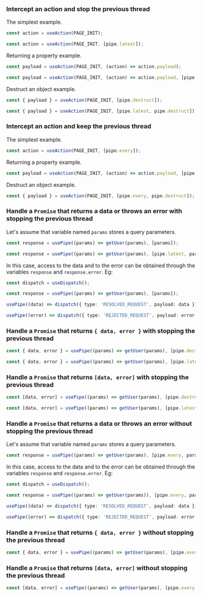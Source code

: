 ### Intercept an action and stop the previous thread

The simplest example.

```typescript
const action = useAction(PAGE_INIT);
```

```typescript
const action = useAction(PAGE_INIT, [pipe.latest]);
```

Returning a property example.

```typescript
const payload = useAction(PAGE_INIT, (action) => action.payload);
```

```typescript
const payload = useAction(PAGE_INIT, (action) => action.payload, [pipe.latest]);
```

Destruct an object example.

```typescript
const { payload } = useAction(PAGE_INIT, [pipe.destruct]);
```

```typescript
const { payload } = useAction(PAGE_INIT, [pipe.latest, pipe.destruct]);
```


### Intercept an action and keep the previous thread

The simplest example.

```typescript
const action = useAction(PAGE_INIT, [pipe.every]);
```

Returning a property example.

```typescript
const payload = useAction(PAGE_INIT, (action) => action.payload, [pipe.every]);
```

Destruct an object example.

```typescript
const { payload } = useAction(PAGE_INIT, [pipe.every, pipe.destruct]);
```


### Handle a `Promise` that returns a data or throws an error with stopping the previous thread

Let's assume that variable named `params` stores a query parameters.

```typescript
const response = usePipe((params) => getUser(params), [params]);
```

```typescript
const response = usePipe((params) => getUser(params), [pipe.latest, params]);
```

In this case, access to the data and to the error can be obtained through the variables `response` and `response.error`. Eg:

```typescript
const dispatch = useDispatch();

const response = usePipe((params) => getUser(params), [params]);

usePipe((data) => dispatch({ type: 'RESOLVED_REQUEST', payload: data }), [response]);

usePipe((error) => dispatch({ type: 'REJECTED_REQUEST', payload: error }), [response.error]);
```


### Handle a `Promise` that returns `{ data, error }` with stopping the previous thread

```typescript
const { data, error } = usePipe((params) => getUser(params), [pipe.destruct, params]);
```

```typescript
const { data, error } = usePipe((params) => getUser(params), [pipe.latest, pipe.destruct, params]);
```


### Handle a `Promise` that returns `[data, error]` with stopping the previous thread

```typescript
const [data, error] = usePipe((params) => getUser(params), [pipe.destruct, params]);
```

```typescript
const [data, error] = usePipe((params) => getUser(params), [pipe.latest, pipe.destruct, params]);
```


### Handle a `Promise` that returns a data or throws an error without stopping the previous thread

Let's assume that variable named `params` stores a query parameters.

```typescript
const response = usePipe((params) => getUser(params), [pipe.every, params]);
```

In this case, access to the data and to the error can be obtained through the variables `response` and `response.error`. Eg:

```typescript
const dispatch = useDispatch();

const response = usePipe((params) => getUser(params)), [pipe.every, params]);

usePipe((data) => dispatch({ type: 'RESOLVED_REQUEST', payload: data }), [response]);

usePipe((error) => dispatch({ type: 'REJECTED_REQUEST', payload: error }), [response.error]);
```

### Handle a `Promise` that returns `{ data, error }` without stopping the previous thread

```typescript
const { data, error } = usePipe((params) => getUser(params), [pipe.every, pipe.destruct, params]);
```

### Handle a `Promise` that returns `[data, error]` without stopping the previous thread

```typescript
const [data, error] = usePipe((params) => getUser(params), [pipe.every, pipe.destruct, params]);
```
